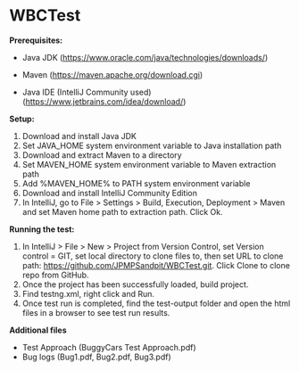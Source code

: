 # WBCTest



**Prerequisites:**

* Java JDK (https://www.oracle.com/java/technologies/downloads/)

* Maven (https://maven.apache.org/download.cgi)

* Java IDE (IntelliJ Community used) (https://www.jetbrains.com/idea/download/)

**Setup:**
1. Download and install Java JDK
2. Set JAVA_HOME system environment variable to Java installation path
3. Download and extract Maven to a directory
4. Set MAVEN_HOME system environment variable to Maven extraction path
5. Add %MAVEN_HOME% to PATH system environment variable
5. Download and install IntelliJ Community Edition
6. In IntelliJ, go to File > Settings > Build, Execution, Deployment > Maven and set Maven home path to extraction path. Click Ok.


**Running the test:**
1. In IntelliJ > File > New > Project from Version Control, set Version control = GIT, set local directory to clone files to, then set URL to clone path: https://github.com/JPMPSandpit/WBCTest.git. Click Clone to clone repo from GitHub.
2. Once the project has been successfully loaded, build project.
3. Find testng.xml, right click and Run.
4. Once test run is completed, find the test-output folder and open the html files in a browser to see test run results.


**Additional files**

* Test Approach (BuggyCars Test Approach.pdf)
* Bug logs (Bug1.pdf, Bug2.pdf, Bug3.pdf)
